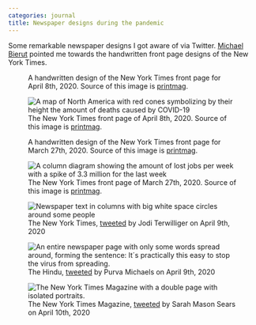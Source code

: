 ```yaml
---
categories: journal
title: Newspaper designs during the pandemic
---
```

Some remarkable newspaper designs I got aware of via Twitter. [Michael Bierut](https://twitter.com/michaelbierut) pointed me towards the handwritten front page designs of the New York Times.

<div class="breakout-wide-r x-12">

<figure class="rg:xx-6 mrb-0">
<img src="/i/2020-04-08-new-york-times-handwritten.jpg" alt=""/>
<figcaption>A handwritten design of the New York Times front page for April 8th, 2020. Source of this image is <a href="https://www.printmag.com/daily-heller/covid-19-new-york-times-front-pages/">printmag</a>.</figcaption>
</figure>

<figure class="rg:xx-6 mrb-0">
<img src="/i/2020-04-08-new-york-times.jpg" alt="A map of North America with red cones symbolizing by their height the amount of deaths caused by COVID-19"/>
<figcaption>The New York Times front page of April 8th, 2020. Source of this image is <a href="https://www.printmag.com/daily-heller/covid-19-new-york-times-front-pages/">printmag</a>.</figcaption>
</figure>
</div>


<div class="breakout-wide-r x-12">
<figure class="rg:xx-6 mrb-0">
<img src="/i/2020-03-26-new-york-times.jpg" alt=""/>
<figcaption>A handwritten design of the New York Times front page for March 27th, 2020. Source of this image is <a href="https://www.printmag.com/daily-heller/covid-19-new-york-times-front-pages/">printmag</a>.</figcaption>
</figure>

<figure class="rg:xx-6 mrb-0">
<img src="/i/2020-03-27-new-york-times.jpg" alt="A column diagram showing the amount of lost jobs per week with a spike of 3.3 million for the last week"/>
<figcaption>The New York Times front page of March 27th, 2020. Source of this image is <a href="https://www.printmag.com/daily-heller/covid-19-new-york-times-front-pages/">printmag</a>.</figcaption>
</figure>
</div>

<figure class="breakout-r">
<img src="/i/EVKYGEBU0AIQsDg.jpeg" alt="Newspaper text in columns with big white space circles around some people"/>
<figcaption>The New York Times, <a href="https://twitter.com/ThisIsJodiT/status/1248227283871072256">tweeted</a> by Jodi Terwilliger on April 9th, 2020</figcaption>
</figure>

<figure class="breakout-r">
<img src="/i/EVKyriTUUAA9QEr.jpeg" alt="An entire newspaper page with only some words spread around, forming the sentence: It´s practically this easy to stop the virus from spreading."/>
<figcaption>The Hindu, <a href="https://twitter.com/purvamichaels/status/1248256576231743489">tweeted</a> by Purva Michaels on April 9th, 2020</figcaption>
</figure>

<figure class="breakout-r">
<img src="/i/EVPj1dVUEAE2oCc.jpeg" alt="The New York Times Magazine with a double page with isolated portraits."/>
<figcaption>The New York Times Magazine, <a href="https://twitter.com/sarahmsears/status/1248592035793309698">tweeted</a> by Sarah Mason Sears on April 10th, 2020</figcaption>
</figure>


